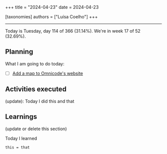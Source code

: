 +++
title = "2024-04-23"
date = 2024-04-23

[taxonomies]
authors = ["Luísa Coelho"]
+++

---

Today is Tuesday, day 114 of 366 (31.14%). We're in week 17 of 52 (32.69%).

## Planning

What I am going to do today:

- [ ] [Add a map to Omnicode's website](https://github.com/OmnicodeSolutions/website/issues/128)

## Activities executed

(update): Today I did this and that

## Learnings

(update or delete this section)

Today I learned
```
this = that
```
